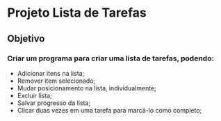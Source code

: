 # Projeto Lista de Tarefas

## Objetivo

### Criar um programa para criar uma lista de tarefas, podendo:

- Adicionar itens na lista;
- Remover item selecionado;
- Mudar posicionamento na lista, individualmente;
- Excluir lista;
- Salvar progresso da lista;
- Clicar duas vezes em uma tarefa para marcá-lo como completo;
